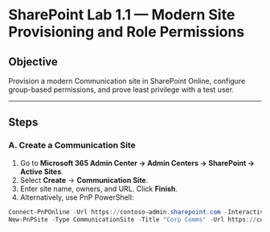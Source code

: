 # SharePoint Lab 1.1 — Modern Site Provisioning and Role Permissions

## Objective
Provision a modern Communication site in SharePoint Online, configure group-based permissions, and prove least privilege with a test user.

---

## Steps

### A. Create a Communication Site
1. Go to **Microsoft 365 Admin Center → Admin Centers → SharePoint → Active Sites**.
2. Select **Create** → **Communication Site**.
3. Enter site name, owners, and URL. Click **Finish**.
4. Alternatively, use PnP PowerShell:

```powershell
Connect-PnPOnline -Url https://contoso-admin.sharepoint.com -Interactive
New-PnPSite -Type CommunicationSite -Title "Corp Comms" -Url https://contoso.sharepoint.com/sites/corp-comms
